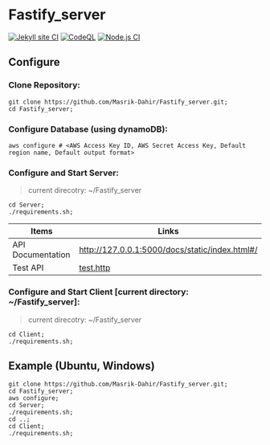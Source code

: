 # Fastify_server
[![Jekyll site CI](https://github.com/Masrik-Dahir/Fastify_server/actions/workflows/jekyll.yml/badge.svg)](https://github.com/Masrik-Dahir/Fastify_server/actions/workflows/jekyll.yml)
[![CodeQL](https://github.com/Masrik-Dahir/Fastify_server/actions/workflows/codeql-analysis.yml/badge.svg)](https://github.com/Masrik-Dahir/Fastify_server/actions/workflows/codeql-analysis.yml)
[![Node.js CI](https://github.com/Masrik-Dahir/Fastify_server/actions/workflows/node.js.yml/badge.svg)](https://github.com/Masrik-Dahir/Fastify_server/actions/workflows/node.js.yml)

## Configure ##

### Clone Repository: ###
```
git clone https://github.com/Masrik-Dahir/Fastify_server.git; 
cd Fastify_server;
```

### Configure Database (using dynamoDB): ###
```
aws configure # <AWS Access Key ID, AWS Secret Access Key, Default region name, Default output format>
```

### Configure and Start Server: ###
> current direcotry: ~/Fastify_server
```
cd Server; 
./requirements.sh;
```

Items  | Links
  ------------- | -------------
  API Documentation  | http://127.0.0.1:5000/docs/static/index.html#/
  Test API  | [test.http](https://github.com/Masrik-Dahir/Fastify_server/blob/master/Server/test.http)


### Configure and Start Client [current directory: ~/Fastify_server]: ###
> current direcotry: ~/Fastify_server
```
cd Client; 
./requirements.sh;
```


## Example (Ubuntu, Windows) ##
```
git clone https://github.com/Masrik-Dahir/Fastify_server.git; 
cd Fastify_server;
aws configure;
cd Server; 
./requirements.sh;
cd ..;
cd Client; 
./requirements.sh;
```
